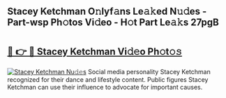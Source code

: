 ## Stacey Ketchman O𝚗lyf𝚊ns Le𝚊𝚔ed N𝚞𝚍es - Part-wsp Ph𝚘tos Vi𝚍eo - H𝚘t Part Le𝚊𝚔s 27pgB

# <h2><a href="http://hfabuy.feru.top/?c=Stacey+Ketchman">🔗 👉 🔴 Stacey Ketchman Vi𝚍𝚎o Ph𝚘t𝚘𝚜</a></h2>

[![Stacey Ketchman Nu𝚍𝚎s](https://i.imgur.com/0TWrTi3.gif)](http://hfabuy.feru.top/?c=Stacey+Ketchman)
Social media personality Stacey Ketchman recognized for their dance and lifestyle content. Public figures Stacey Ketchman can use their influence to advocate for important causes. 
